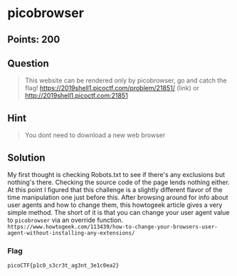 # picobrowser

## Points: 200

## Question 
  >  This website can be rendered only by picobrowser, go and catch the flag! https://2019shell1.picoctf.com/problem/21851/ (link) or http://2019shell1.picoctf.com:21851
## Hint
  > You dont need to download a new web browser
## Solution
 My first thought is checking Robots.txt to see if there's any exclusions but nothing's there. Checking the source code of the page lends nothing either. At this point I figured that this challenge is a slightly different flavor of the time manipulation one just before this. After browsing around for info about user agents and how to change them, this howtogeek article gives a very simple method. The short of it is that you can change your user agent value to `picobrowser` via an override function. `https://www.howtogeek.com/113439/how-to-change-your-browsers-user-agent-without-installing-any-extensions/`
### Flag
`picoCTF{p1c0_s3cr3t_ag3nt_3e1c0ea2}`
